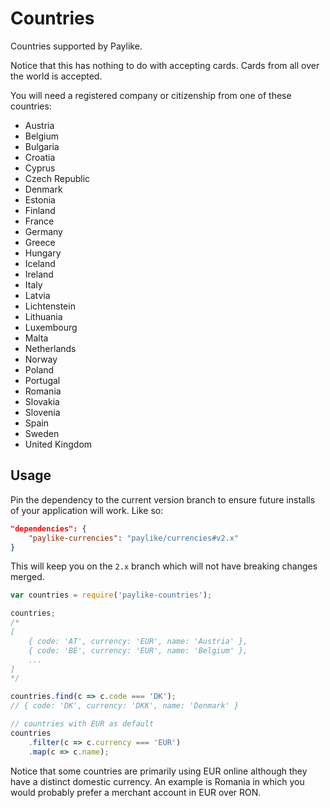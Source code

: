 # Countries

Countries supported by Paylike.

Notice that this has nothing to do with accepting cards. Cards from all over
the world is accepted.

You will need a registered company or citizenship from one of these countries:

- Austria
- Belgium
- Bulgaria
- Croatia
- Cyprus
- Czech Republic
- Denmark
- Estonia
- Finland
- France
- Germany
- Greece
- Hungary
- Iceland
- Ireland
- Italy
- Latvia
- Lichtenstein
- Lithuania
- Luxembourg
- Malta
- Netherlands
- Norway
- Poland
- Portugal
- Romania
- Slovakia
- Slovenia
- Spain
- Sweden
- United Kingdom

## Usage

Pin the dependency to the current version branch to ensure future installs of
your application will work. Like so:

```json
"dependencies": {
	"paylike-currencies": "paylike/currencies#v2.x"
}
```

This will keep you on the `2.x` branch which will not have breaking changes
merged.

```js
var countries = require('paylike-countries');

countries;
/*
[
	{ code: 'AT', currency: 'EUR', name: 'Austria' },
	{ code: 'BE', currency: 'EUR', name: 'Belgium' },
	...
]
*/

countries.find(c => c.code === 'DK');
// { code: 'DK', currency: 'DKK', name: 'Denmark' }

// countries with EUR as default
countries
	.filter(c => c.currency === 'EUR')
	.map(c => c.name);
```

Notice that some countries are primarily using EUR online although they have a
distinct domestic currency. An example is Romania in which you would probably
prefer a merchant account in EUR over RON.
